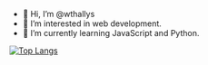 - 👋 Hi, I’m @wthallys
- 👀 I’m interested in web development.
- 🌱 I’m currently learning JavaScript and Python.

<!---
wthallys/wthallys is a ✨ special ✨ repository because its `README.md` (this file) appears on your GitHub profile.
You can click the Preview link to take a look at your changes.
--->
<!---
<div align="center">
  <a href="https://github.com/wthallys">
  <img height="180em" src="https://github-readme-stats.vercel.app/api?username=wthallys&show_icons=true&theme=tokyonight&include_all_commits=true&count_private=true"/>
  <img height="180em" src="https://github-readme-stats.vercel.app/api/top-langs/?username=wthallys&layout=compact&langs_count=7&theme=tokyonight&hide=css,html"/>
</div>
--->

<!--
[![Wyddenberg's GitHub stats](https://github-readme-stats.vercel.app/api?username=wthallys&show_icons=true&theme=radical)](https://github.com/wthallys/github-readme-stats)
-->

[![Top Langs](https://github-readme-stats.vercel.app/api/top-langs/?username=wthallys&layout=compact&hide=css,html&theme=merko)](https://github.com/anuraghazra/github-readme-stats)
